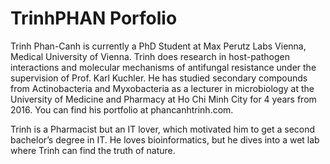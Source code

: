 # TrinhPHAN Porfolio

Trinh Phan-Canh is currently a PhD Student at Max Perutz Labs Vienna, Medical University of Vienna. Trinh does research in host-pathogen interactions and molecular mechanisms of antifungal resistance under the supervision of Prof. Karl Kuchler. He has studied secondary compounds from Actinobacteria and Myxobacteria as a lecturer in microbiology at the University of Medicine and Pharmacy at Ho Chi Minh City for 4 years from 2016. You can find his portfolio at phancanhtrinh.com.

Trinh is a Pharmacist but an IT lover, which motivated him to get a second bachelor’s degree in IT. He loves bioinformatics, but he dives into a wet lab where Trinh can find the truth of nature.
